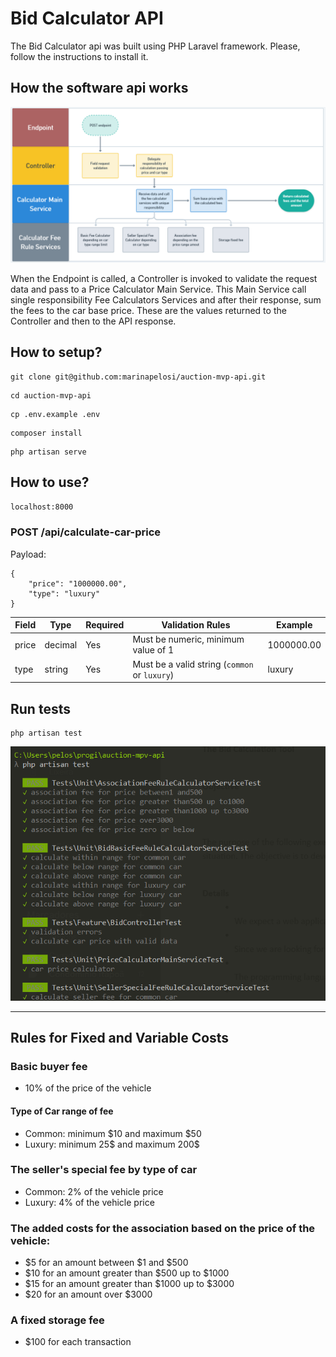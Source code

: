 # Bid Calculator API

The Bid Calculator api was built using PHP Laravel framework. Please, follow the instructions to install it.

## How the software api works

![img_1.png](img_1.png)

When the Endpoint is called, a Controller is invoked to validate the request data and pass to a Price Calculator Main Service. This Main Service call single responsibility Fee Calculators Services and after their response, sum the fees to the car base price.
These are the values returned to the Controller and then to the API response.

##  How to setup?

```
git clone git@github.com:marinapelosi/auction-mvp-api.git
```

```
cd auction-mvp-api
```

```
cp .env.example .env
```

```
composer install
```

```
php artisan serve
```

## How to use?

`localhost:8000`

### POST /api/calculate-car-price

Payload:

```
{
    "price": "1000000.00",
    "type": "luxury"
}
```

| Field   | Type     | Required | Validation Rules                              | Example       |
|---------|----------|----------|-----------------------------------------------|---------------|
| price   | decimal  | Yes      | Must be numeric, minimum value of 1           | 1000000.00    |
| type    | string   | Yes      | Must be a valid string (`common` or `luxury`) | luxury        |

## Run tests

```
php artisan test
```

![img.png](img.png)

-----------

## Rules for Fixed and Variable Costs

### Basic buyer fee

- 10% of the price of the vehicle

#### Type of Car range of fee

- Common: minimum $10 and maximum $50
- Luxury: minimum 25$ and maximum 200$

### The seller's special fee by type of car

- Common: 2% of the vehicle price
- Luxury: 4% of the vehicle price

### The added costs for the association based on the price of the vehicle:

- $5 for an amount between $1 and $500
- $10 for an amount greater than $500 up to $1000
- $15 for an amount greater than $1000 up to $3000
- $20 for an amount over $3000

### A fixed storage fee 

- $100 for each transaction
